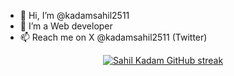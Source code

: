 - 👋 Hi, I’m @kadamsahil2511
- 🌱 I’m a Web developer
- 📫 Reach me on X @kadamsahil2511 (Twitter)
<!--- 💞️ I’m looking to collaborate ...
- 📫 How to reach me ...-->

<!---
kadamsahil2511/kadamsahil2511 is a ✨ special ✨ repository because its `README.md` (this file) appears on your GitHub profile.
You can click the Preview link to take a look at your changes.
--->
<p align="center">
  <a href="https://github.com/rairoshni2005">
    <img src="https://github-readme-streak-stats.herokuapp.com/?user=kadamsahil2511&theme=radical&border=7F3FBF&background=0D1117" alt="Sahil Kadam GitHub streak"/>
  </a>
</p>
